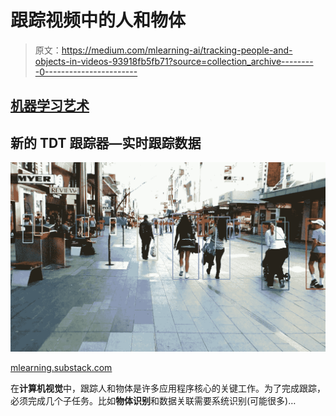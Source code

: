 # 跟踪视频中的人和物体

> 原文：<https://medium.com/mlearning-ai/tracking-people-and-objects-in-videos-93918fb5fb71?source=collection_archive---------0----------------------->

## [机器学习艺术](https://mlearning.substack.com)

## 新的 TDT 跟踪器—实时跟踪数据

[![](img/ebaa30e0c6a93c84a327808c63bc5351.png)](http://mlearning.substack.com)

[mlearning.substack.com](https://mlearning.substack.com)

在**计算机视觉**中，跟踪人和物体是许多应用程序核心的关键工作。为了完成跟踪，必须完成几个子任务。比如**物体识别**和数据关联需要系统识别(可能很多)…